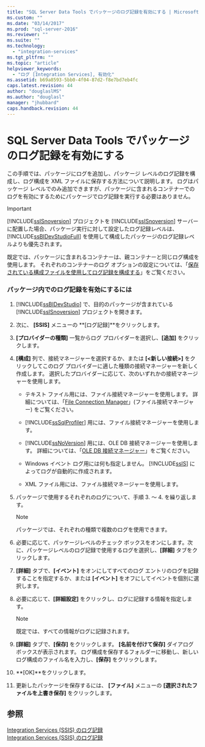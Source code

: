 ```yaml
---
title: "SQL Server Data Tools でパッケージのログ記録を有効にする | Microsoft Docs"
ms.custom: ""
ms.date: "03/14/2017"
ms.prod: "sql-server-2016"
ms.reviewer: ""
ms.suite: ""
ms.technology: 
  - "integration-services"
ms.tgt_pltfrm: ""
ms.topic: "article"
helpviewer_keywords: 
  - "ログ [Integration Services], 有効化"
ms.assetid: b69a8593-5bb0-4f04-87d2-f8e7bd7eb4fc
caps.latest.revision: 44
author: "douglaslMS"
ms.author: "douglasl"
manager: "jhubbard"
caps.handback.revision: 44
---
```

# SQL Server Data Tools でパッケージのログ記録を有効にする
  この手順では、パッケージにログを追加し、パッケージ レベルのログ記録を構成し、ログ構成を XML ファイルに保存する方法について説明します。 ログはパッケージ レベルでのみ追加できますが、パッケージに含まれるコンテナーでのログを有効にするためにパッケージでログ記録を実行する必要はありません。  
  
> [!IMPORTANT]  
>  [!INCLUDE[ssISnoversion](../../includes/ssisnoversion-md.md)] プロジェクトを [!INCLUDE[ssISnoversion](../../includes/ssisnoversion-md.md)] サーバーに配置した場合、パッケージ実行に対して設定したログ記録レベルは、[!INCLUDE[ssBIDevStudioFull](../../includes/ssbidevstudiofull-md.md)] を使用して構成したパッケージのログ記録レベルよりも優先されます。  
  
 既定では、パッケージに含まれるコンテナーは、親コンテナーと同じログ構成を使用します。 それぞれのコンテナーのログ オプションの設定については、「[保存されている構成ファイルを使用してログ記録を構成する](../../integration-services/performance/configure-logging-by-using-a-saved-configuration-file.md)」をご覧ください。  
  
### パッケージ内でのログ記録を有効にするには  
  
1.  [!INCLUDE[ssBIDevStudio](../../includes/ssbidevstudio-md.md)] で、目的のパッケージが含まれている [!INCLUDE[ssISnoversion](../../includes/ssisnoversion-md.md)] プロジェクトを開きます。  
  
2.  次に、 **[SSIS]** メニューの **[ログ記録]**をクリックします。  
  
3.  **[プロバイダーの種類]** 一覧からログ プロバイダーを選択し、**[追加]** をクリックします。  
  
4.  **[構成]** 列で、接続マネージャーを選択するか、または **[\<新しい接続>]** をクリックしてこのログ プロバイダーに適した種類の接続マネージャーを新しく作成します。 選択したプロバイダーに応じて、次のいずれかの接続マネージャーを使用します。  
  
    -   テキスト ファイル用には、ファイル接続マネージャーを使用します。 詳細については、「[File Connection Manager](../../integration-services/connection-manager/file-connection-manager.md)」(ファイル接続マネージャー) をご覧ください。  
  
    -   [!INCLUDE[ssSqlProfiler](../../includes/sssqlprofiler-md.md)] 用には、ファイル接続マネージャーを使用します。  
  
    -   [!INCLUDE[ssNoVersion](../../includes/ssnoversion-md.md)] 用には、OLE DB 接続マネージャーを使用します。 詳細については、「[OLE DB 接続マネージャー](../../integration-services/connection-manager/ole-db-connection-manager.md)」をご覧ください。  
  
    -   Windows イベント ログ用には何も指定しません。 [!INCLUDE[ssIS](../../includes/ssis-md.md)] によってログが自動的に作成されます。  
  
    -   XML ファイル用には、ファイル接続マネージャーを使用します。  
  
5.  パッケージで使用するそれぞれのログについて、手順 3. ～ 4. を繰り返します。  
  
    > [!NOTE]  
    >  パッケージでは、それぞれの種類で複数のログを使用できます。  
  
6.  必要に応じて、パッケージレベルのチェック ボックスをオンにします。次に、パッケージレベルのログ記録で使用するログを選択し、**[詳細]** タブをクリックします。  
  
7.  **[詳細]** タブで、**[イベント]** をオンにしてすべてのログ エントリのログを記録することを指定するか、または **[イベント]** をオフにしてイベントを個別に選択します。  
  
8.  必要に応じて、**[詳細設定]** をクリックし、ログに記録する情報を指定します。  
  
    > [!NOTE]  
    >  既定では、すべての情報がログに記録されます。  
  
9. **[詳細]** タブで、**[保存]** をクリックします。 **[名前を付けて保存]** ダイアログ ボックスが表示されます。 ログ構成を保存するフォルダーに移動し、新しいログ構成のファイル名を入力し、**[保存]** をクリックします。  
  
10. **[OK]**をクリックします。  
  
11. 更新したパッケージを保存するには、 **[ファイル]** メニューの **[選択されたファイルを上書き保存]** をクリックします。  
  
## 参照  
 [Integration Services &#40;SSIS&#41; のログ記録](../../integration-services/performance/integration-services-ssis-logging.md)   
 [Integration Services &#40;SSIS&#41; のログ記録](../../integration-services/performance/integration-services-ssis-logging.md)  
  
  